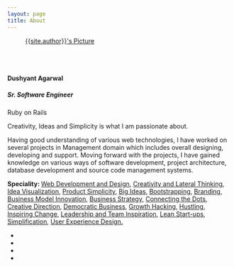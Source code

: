 ```yaml
---
layout: page
title: About
---
```


<figure class="author-image" style="top:0px">
      <a class="img" href="{{ site.baseurl }}" style="background-image: url(/assets/images/profile.jpg)">
             <span class="hidden">{{site.author}}'s Picture</span></a>
</figure>
<br>
<br>
<h4 class="center">Dushyant Agarwal</h4>
<h5 class="center">Sr. Software Engineer</h5>
<p class="center">Ruby on Rails</p>
<p>Creativity, Ideas and Simplicity is what I am passionate about.

Having good understanding of various web technologies, I have worked on several projects in Management domain which includes overall designing, developing and support. Moving forward with the projects, I have gained knowledge on various ways of software development, project architecture, database development and source code management systems. 
</p>
<b>Speciality: </b> <a href="#">Web Development and Design</a>, <a href="#">Creativity and Lateral Thinking</a>, <a href="#">Idea Visualization</a>, <a href="#">Product Simplicity</a>, <a href="#">Big Ideas</a>, <a href="#">Bootstrapping</a>, <a href="#">Branding</a>, <a href="#">Business Model Innovation</a>, <a href="#">Business Strategy</a>, <a href="#">Connecting the Dots</a>, <a href="#">Creative Direction</a>, <a href="#">Democratic Business</a>, <a href="#">Growth Hacking</a>, <a href="#">Hustling</a>, <a href="#">Inspiring Change</a>, <a href="#">Leadership and Team Inspiration</a>, <a href="#">Lean Start-ups</a>, <a href="#">Simplification</a>, <a href="#">User Experience Design.</a>

<ul class="social-media-icons">
  <li>
    <a href="https://www.facebook.com/adusht">
      <i class="fa fa-facebook-square fa-3x" aria-hidden="true"></i>
    </a>
  </li>
  <li>
    <a href="https://github.com/dusht">
      <i class="fa fa-github-square fa-3x" aria-hidden="true"></i>
    </a>
  </li>
  <li>
    <a href="https://in.linkedin.com/in/dusht">
      <i class="fa fa-linkedin-square fa-3x" aria-hidden="true"></i>
    </a>
  </li>
  <li>
    <a href="mailto:dushyant133@gmail.com">
      <i class="fa fa-envelope-square fa-3x" aria-hidden="true"></i>
    </a>
  </li>
</ul>
